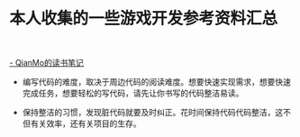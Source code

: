 # 本人收集的一些游戏开发参考资料汇总
<br>

[- QianMo的读书笔记](https://github.com/QianMo/Game-Programmer-Study-Notes/blob/master/Content/%E3%80%8A%E4%BB%A3%E7%A0%81%E6%95%B4%E6%B4%81%E4%B9%8B%E9%81%93%E3%80%8B%E8%AF%BB%E4%B9%A6%E7%AC%94%E8%AE%B0/README.md)

- 编写代码的难度，取决于周边代码的阅读难度。想要快速实现需求，想要快速完成任务，想要轻松的写代码，请先让你书写的代码整洁易读。

- 保持整洁的习惯，发现脏代码就要及时纠正。花时间保持代码代码整洁，这不但有关效率，还有关项目的生存。

